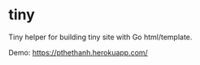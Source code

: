 # tiny
Tiny helper for building tiny site with Go html/template.

Demo: https://pthethanh.herokuapp.com/
